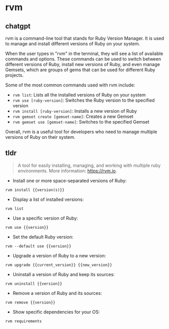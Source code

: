 # rvm 
## chatgpt 
rvm is a command-line tool that stands for Ruby Version Manager. It is used to manage and install different versions of Ruby on your system.

When the user types in "rvm" in the terminal, they will see a list of available commands and options. These commands can be used to switch between different versions of Ruby, install new versions of Ruby, and even manage Gemsets, which are groups of gems that can be used for different Ruby projects.

Some of the most common commands used with rvm include:

- `rvm list`: Lists all the installed versions of Ruby on your system
- `rvm use [ruby-version]`: Switches the Ruby version to the specified version
- `rvm install [ruby-version]`: Installs a new version of Ruby
- `rvm gemset create [gemset-name]`: Creates a new Gemset
- `rvm gemset use [gemset-name]`: Switches to the specified Gemset

Overall, rvm is a useful tool for developers who need to manage multiple versions of Ruby on their system. 

## tldr 
 
> A tool for easily installing, managing, and working with multiple ruby environments.
> More information: <https://rvm.io>.

- Install one or more space-separated versions of Ruby:

`rvm install {{version(s)}}`

- Display a list of installed versions:

`rvm list`

- Use a specific version of Ruby:

`rvm use {{version}}`

- Set the default Ruby version:

`rvm --default use {{version}}`

- Upgrade a version of Ruby to a new version:

`rvm upgrade {{current_version}} {{new_version}}`

- Uninstall a version of Ruby and keep its sources:

`rvm uninstall {{version}}`

- Remove a version of Ruby and its sources:

`rvm remove {{version}}`

- Show specific dependencies for your OS:

`rvm requirements`
